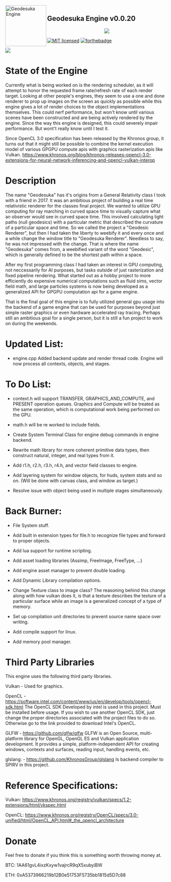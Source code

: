 <img src="https://github.com/ShaderKitty/Geodesuka/blob/d20220521-v0.0.20/res/github/gsdgiusdu2_2k.png" align="left" height="128" width="128" alt="Geodesuka Engine">

## Geodesuka Engine v0.0.20

<p align="center">
  <a href="https://discord.gg/WhwHUMV"> <img src="https://img.shields.io/discord/380484403458998276?logo=discord"> </a>
</p>

[![MIT licensed](https://img.shields.io/badge/license-MIT-blue.svg)](LICENSE.md)
[![forthebadge](https://forthebadge.com/images/badges/works-on-my-machine.svg)](https://forthebadge.com)

![](https://github.com/ShaderKitty/Geodesuka/blob/master/res/github/glcringe.jpg)

# State of the Engine

Currently what is being worked on is the rendering scheduler, as it will attempt to honor
the requested frame rate/refresh rate of each render target. Looking at other people's engines,
they seem to use a one and done renderer to prop up images on the screen as quickly as possible
while this engine gives a lot of render choices to the object implementations themselves. This
could nerf performance, but won't know until various scenes have been constructed and are being
actively rendered by the engine. Since the way this engine is designed, this could severely impair
performance. But wont't really know until I test it.

Since OpenCL 3.0 specification has been released by the Khronos group, it turns out that it might
still be possible to combine the kernel execution model of various GPGPU compute apis with graphics
rasterization apis like Vulkan.
https://www.khronos.org/blog/khronos-releases-opencl-3.0-extensions-for-neural-network-inferencing-and-opencl-vulkan-interop

# Description

The name "Geodesuka" has it's origins from a General Relativity class I took with a friend in 2017. It was
an ambitious project of building a real time relativistic renderer for the classes final project. We wanted
to utilize GPU computing for ray marching in curved space time to visually capture what an observer would
see in curved space time. This involved calculating light paths (null geodesics) with a particular metric
that described the curvature of a particular space and time. So we called the project a "Geodesic Renderer",
but then I had taken the liberty to weebify it and every once and a while change the window title to 
"Geodesuka Renderer". Needless to say, he was not impressed with the change. That is where the name "Geodesuka"
comes from, a weebified variant of the word "Geodesic", which is generally defined to be the shortest path within
a space.

After my first programming class I had taken an interest in GPU computing, not neccessarily for AI purposes, but
tasks outside of just rasterization and fixed pipeline rendering. What started out as a hobby project to more 
efficiently do expensive numerical computations such as fluid sims, vector field math, and large particles systems
is now being developed as a generalized API for GPGPU computation api for a game engine.

That is the final goal of this engine is to fully utilized general gpu usage into the backend of a game engine 
that can be used for purposes beyond just simple raster graphics or even hardware accelerated ray tracing. Perhaps
still an ambitious goal for a single person, but it is still a fun project to work on during the weekends.

# Updated List:

- engine.cpp Added backend update and render thread code. Engine will now process all contexts, objects, and stages.

# To Do List:

- context.h will support TRANSFER, GRAPHICS_AND_COMPUTE, and PRESENT operation
queues. Graphics and Compute will be treated as the same operation, which is
computational work being performed on the GPU.

- math.h will be re worked to include fields.

- Create System Terminal Class for engine debug commands in engine backend.

- Rewrite math library for more coherent primitive data types, then construct
natural, integer, and real types from it.

- Add r1.h, r2.h, r3.h, r4.h, and vector field classes to engine.

- Add layering system for window objects, for huds, system stats and so
on. (Will be done with canvas class, and window as target.)

- Resolve issue with object being used in multiple stages simultaneously.

# Back Burner:

- File System stuff.

- Add built in extension types for file.h to recognize file types
and forward to proper objects.

- Add lua support for runtime scripting.

- Add asset loading libraries (Assimp, FreeImage, FreeType, ...)

- Add engine asset manager to prevent double loading.

- Add Dynamic Library compilation options.

- Change Texture class to image class? The reasoning behind this change
along with how vulkan does it, is that a texture describes the texture
of a particular surface while an image is a generalized concept of a type
of memory.

- Set up compilation unit directories to prevent source name space over writing.

- Add compile support for linux.

- Add memory pool manager. 

# Third Party Libraries

This engine uses the following third party libraries.

Vulkan - Used for graphics.

OpenCL - https://software.intel.com/content/www/us/en/develop/tools/opencl-sdk.html
    The OpenCL SDK Developed by intel is used in this project. Must be installed before usage.
    If you wish to use another OpenCL SDK, just change the proper directories associated with
    the project files to do so. Otherwise go to the link provided to download Intel's OpenCL.

GLFW - https://github.com/glfw/glfw
    GLFW is an Open Source, multi-platform library for OpenGL, OpenGL ES and Vulkan application development.
    It provides a simple, platform-independent API for creating windows, contexts and surfaces, reading input, 
    handling events, etc.

glslang: - https://github.com/KhronosGroup/glslang
    Is backend compiler to SPIRV in this project.

# Reference Specifications:

Vulkan:
https://www.khronos.org/registry/vulkan/specs/1.2-extensions/html/vkspec.html

OpenCL:
https://www.khronos.org/registry/OpenCL/specs/3.0-unified/html/OpenCL_API.html#_the_opencl_architecture

# Donate

Feel free to donate if you think this is something worth throwing money at.

BTC: 1AA61gvL4ixzKxyw1vajrcR9qX5xubyiBW

ETH: 0xA5373966219b12B0e51753F5735bb1815d5D7c88
